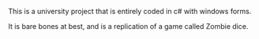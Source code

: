 This is a university project that is entirely coded in c# with windows forms.

It is bare bones at best, and is a replication of a game called Zombie dice.
